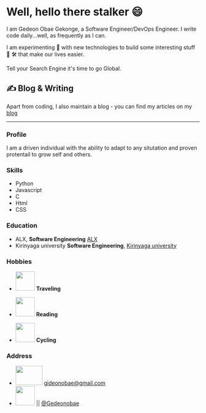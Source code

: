 <meta name="author" content="Gedeon Obae Gekonge"/>
<meta name="tittle" content="Gedeonobae"/>
<meta name="description" content="Gedeon Obae Gekonge, Software Engineer."/>
<meta name="keywords" content="Gedeon Obae Gekonge software engineer; in the following languages; python, C, Javascript, jQuery, Git, Github, Git bash, Html, CSS"/>
<meta content="Github and blog" name="classification" />

# Well, hello there stalker 😄

I am Gedeon Obae Gekonge, a Software Engineer/DevOps Engineer. I write code daily...well, as frequently as I can.

I am experimenting 🔭 with new technologies to build some interesting stuff :rocket: :hammer_and_wrench: that make our lives easier.

Tell your Search Engine it's time to go Global.


## &#x270d; Blog & Writing

Apart from coding, I also maintain a blog - you can find my articles on my [blog](https://medium.com/@gideonobae/what-happens-when-you-type-https-www-google-com-in-your-browser-and-press-enter-f28c412ab99)

<hr/>


### Profile
I am a driven individual with the ability to adapt to any situtation and proven protentail to grow self and others.

### Skills
- Python
- Javascript
- C
- Html
- CSS

### Education
- ALX, **Software Engineering** [ALX](https://www.alxafrica.com/software-engineering)
- Kirinyaga university **Software Engineering**, [Kirinyaga university](https://www.kyu.ac.ke)

### Hobbies
- <img src="https://www.freeiconspng.com/thumbs/travel-icon-png/plane-travel-flight-tourism-travel-icon-png-10.png" height="50" width="50" /> **Traveling**
	
- <img src="https://mpng.subpng.com/20201123/fv/transparent-reader-icon-humans-2-icon-lying-person-reading-ico-5fbbf59ba9c665.4475870516061536276954.jpg"  height="50" width="50"/> **Reading**
- <img src="https://encrypted-tbn3.gstatic.com/images?q=tbn:ANd9GcSBgUIgU5lvvQO8NZW6h8AqK9PSo9F9-PltJvzbFr7CG3kYXwWI" height="50" width="50" /> **Cycling**

### Address
- <img src="https://1000logos.net/wp-content/uploads/2021/05/Gmail-logo.png" height="50" width="70"/> gideonobae@gmail.com
- [<img src="https://www.dailyforex.com/files/1200px-telegram_logo.svg.png" height="50" width="50" />](https://www.t.me/Gedeonobae) || [@Gedeonobae](https://www.t.me/Gedeonobae)
